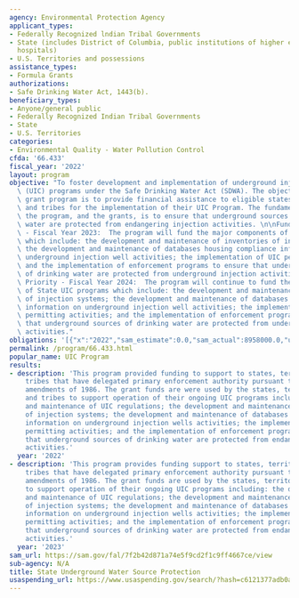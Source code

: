 ```yaml
---
agency: Environmental Protection Agency
applicant_types:
- Federally Recognized lndian Tribal Governments
- State (includes District of Columbia, public institutions of higher education and
  hospitals)
- U.S. Territories and possessions
assistance_types:
- Formula Grants
authorizations:
- Safe Drinking Water Act, 1443(b).
beneficiary_types:
- Anyone/general public
- Federally Recognized Indian Tribal Governments
- State
- U.S. Territories
categories:
- Environmental Quality - Water Pollution Control
cfda: '66.433'
fiscal_year: '2022'
layout: program
objective: "To foster development and implementation of underground injection control\
  \ (UIC) programs under the Safe Drinking Water Act (SDWA). The objective of the\
  \ grant program is to provide financial assistance to eligible states, territories,\
  \ and tribes for the implementation of their UIC Program. The fundamental goal of\
  \ the program, and the grants, is to ensure that underground sources of drinking\
  \ water are protected from endangering injection activities. \n\nFunding Priority\
  \ - Fiscal Year 2023:  The program will fund the major components of State UIC programs\
  \ which include: the development and maintenance of inventories of injection systems;\
  \ the development and maintenance of databases housing compliance information on\
  \ underground injection well activities; the implementation of UIC permitting activities;\
  \ and the implementation of enforcement programs to ensure that underground sources\
  \ of drinking water are protected from underground injection activities.  Funding\
  \ Priority - Fiscal Year 2024:  The program will continue to fund the major components\
  \ of State UIC programs which include: the development and maintenance of inventories\
  \ of injection systems; the development and maintenance of databases housing compliance\
  \ information on underground injection well activities; the implementation of UIC\
  \ permitting activities; and the implementation of enforcement programs to ensure\
  \ that underground sources of drinking water are protected from underground injection\
  \ activities."
obligations: '[{"x":"2022","sam_estimate":0.0,"sam_actual":8958000.0,"usa_spending_actual":5703897.0},{"x":"2023","sam_estimate":9720000.0,"sam_actual":0.0,"usa_spending_actual":4141566.0},{"x":"2024","sam_estimate":11387000.0,"sam_actual":0.0,"usa_spending_actual":0.0}]'
permalink: /program/66.433.html
popular_name: UIC Program
results:
- description: 'This program provided funding to support to states, territories, and
    tribes that have delegated primary enforcement authority pursuant to the SDWA
    amendments of 1986. The grant funds are were used by the states, territories,
    and tribes to support operation of their ongoing UIC programs including: the development
    and maintenance of UIC regulations; the development and maintenance of inventories
    of injection systems; the development and maintenance of databases housing compliance
    information on underground injection wells activities; the implementation of UIC
    permitting activities; and the implementation of enforcement programs to ensure
    that underground sources of drinking water are protected from endangering injection
    activities.'
  year: '2022'
- description: 'This program provides funding support to states, territories, and
    tribes that have delegated primary enforcement authority pursuant to the SDWA
    amendments of 1986. The grant funds are used by the states, territories, and tribes
    to support operation of their ongoing UIC programs including: the development
    and maintenance of UIC regulations; the development and maintenance of inventories
    of injection systems; the development and maintenance of databases housing compliance
    information on underground injection wells activities; the implementation of UIC
    permitting activities; and the implementation of enforcement programs to ensure
    that underground sources of drinking water are protected from endangering injection
    activities.'
  year: '2023'
sam_url: https://sam.gov/fal/7f2b42d871a74e5f9cd2f1c9ff4667ce/view
sub-agency: N/A
title: State Underground Water Source Protection
usaspending_url: https://www.usaspending.gov/search/?hash=c6121377adb0a70649453cbf37bb2843
---
```

